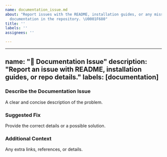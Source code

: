 ```yaml
---
name: documentation_issue.md
about: "Report issues with the README, installation guides, or any missing/incorrect
  documentation in the repository. \U0001F680"
title: ''
labels: ''
assignees: ''

---
```


---
name: "📝 Documentation Issue"
description: "Report an issue with README, installation guides, or repo details."
labels: [documentation]
---

### **Describe the Documentation Issue**
A clear and concise description of the problem.

### **Suggested Fix**
Provide the correct details or a possible solution.

### **Additional Context**
Any extra links, references, or details.
